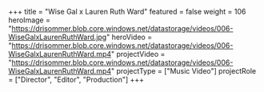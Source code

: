 +++
title = "Wise Gal x Lauren Ruth Ward"
featured = false
weight = 106
heroImage = "https://drisommer.blob.core.windows.net/datastorage/videos/006-WiseGalxLaurenRuthWard.jpg"
heroVideo = "https://drisommer.blob.core.windows.net/datastorage/videos/006-WiseGalxLaurenRuthWard.mp4"
projectVideo = "https://drisommer.blob.core.windows.net/datastorage/videos/006-WiseGalxLaurenRuthWard.mp4"
projectType = ["Music Video"]
projectRole = ["Director", "Editor", "Production"]
+++
